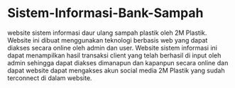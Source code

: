 # Sistem-Informasi-Bank-Sampah
 website sistem informasi daur ulang sampah plastik oleh 2M Plastik. Website ini dibuat menggunakan teknologi berbasis web yang dapat diakses secara online oleh admin dan user. Website sistem informasi ini dapat menampilkan hasil transaksi client yang telah berhasil di input oleh admin sehingga dapat diakses dimanapun dan kapanpun secara online dan dapat website dapat mengakses akun social media 2M Plastik yang sudah terconnect di dalam website.
